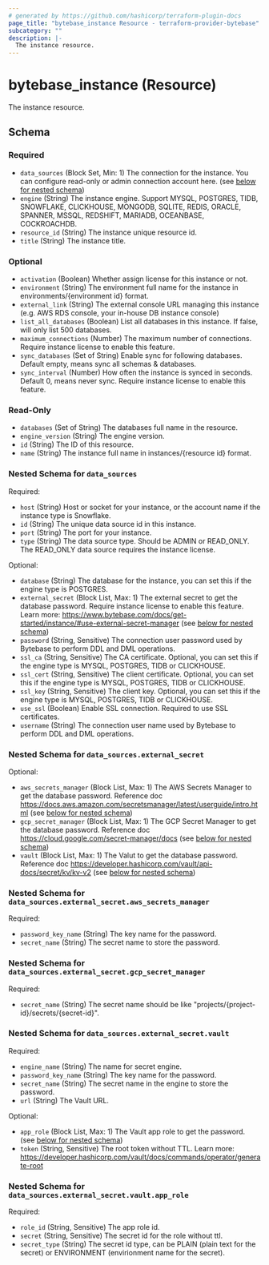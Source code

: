```yaml
---
# generated by https://github.com/hashicorp/terraform-plugin-docs
page_title: "bytebase_instance Resource - terraform-provider-bytebase"
subcategory: ""
description: |-
  The instance resource.
---
```


# bytebase_instance (Resource)

The instance resource.



<!-- schema generated by tfplugindocs -->
## Schema

### Required

- `data_sources` (Block Set, Min: 1) The connection for the instance. You can configure read-only or admin connection account here. (see [below for nested schema](#nestedblock--data_sources))
- `engine` (String) The instance engine. Support MYSQL, POSTGRES, TIDB, SNOWFLAKE, CLICKHOUSE, MONGODB, SQLITE, REDIS, ORACLE, SPANNER, MSSQL, REDSHIFT, MARIADB, OCEANBASE, COCKROACHDB.
- `resource_id` (String) The instance unique resource id.
- `title` (String) The instance title.

### Optional

- `activation` (Boolean) Whether assign license for this instance or not.
- `environment` (String) The environment full name for the instance in environments/{environment id} format.
- `external_link` (String) The external console URL managing this instance (e.g. AWS RDS console, your in-house DB instance console)
- `list_all_databases` (Boolean) List all databases in this instance. If false, will only list 500 databases.
- `maximum_connections` (Number) The maximum number of connections. Require instance license to enable this feature.
- `sync_databases` (Set of String) Enable sync for following databases. Default empty, means sync all schemas & databases.
- `sync_interval` (Number) How often the instance is synced in seconds. Default 0, means never sync. Require instance license to enable this feature.

### Read-Only

- `databases` (Set of String) The databases full name in the resource.
- `engine_version` (String) The engine version.
- `id` (String) The ID of this resource.
- `name` (String) The instance full name in instances/{resource id} format.

<a id="nestedblock--data_sources"></a>
### Nested Schema for `data_sources`

Required:

- `host` (String) Host or socket for your instance, or the account name if the instance type is Snowflake.
- `id` (String) The unique data source id in this instance.
- `port` (String) The port for your instance.
- `type` (String) The data source type. Should be ADMIN or READ_ONLY. The READ_ONLY data source requires the instance license.

Optional:

- `database` (String) The database for the instance, you can set this if the engine type is POSTGRES.
- `external_secret` (Block List, Max: 1) The external secret to get the database password. Require instance license to enable this feature. Learn more: https://www.bytebase.com/docs/get-started/instance/#use-external-secret-manager (see [below for nested schema](#nestedblock--data_sources--external_secret))
- `password` (String, Sensitive) The connection user password used by Bytebase to perform DDL and DML operations.
- `ssl_ca` (String, Sensitive) The CA certificate. Optional, you can set this if the engine type is MYSQL, POSTGRES, TIDB or CLICKHOUSE.
- `ssl_cert` (String, Sensitive) The client certificate. Optional, you can set this if the engine type is MYSQL, POSTGRES, TIDB or CLICKHOUSE.
- `ssl_key` (String, Sensitive) The client key. Optional, you can set this if the engine type is MYSQL, POSTGRES, TIDB or CLICKHOUSE.
- `use_ssl` (Boolean) Enable SSL connection. Required to use SSL certificates.
- `username` (String) The connection user name used by Bytebase to perform DDL and DML operations.

<a id="nestedblock--data_sources--external_secret"></a>
### Nested Schema for `data_sources.external_secret`

Optional:

- `aws_secrets_manager` (Block List, Max: 1) The AWS Secrets Manager to get the database password. Reference doc https://docs.aws.amazon.com/secretsmanager/latest/userguide/intro.html (see [below for nested schema](#nestedblock--data_sources--external_secret--aws_secrets_manager))
- `gcp_secret_manager` (Block List, Max: 1) The GCP Secret Manager to get the database password. Reference doc https://cloud.google.com/secret-manager/docs (see [below for nested schema](#nestedblock--data_sources--external_secret--gcp_secret_manager))
- `vault` (Block List, Max: 1) The Valut to get the database password. Reference doc https://developer.hashicorp.com/vault/api-docs/secret/kv/kv-v2 (see [below for nested schema](#nestedblock--data_sources--external_secret--vault))

<a id="nestedblock--data_sources--external_secret--aws_secrets_manager"></a>
### Nested Schema for `data_sources.external_secret.aws_secrets_manager`

Required:

- `password_key_name` (String) The key name for the password.
- `secret_name` (String) The secret name to store the password.


<a id="nestedblock--data_sources--external_secret--gcp_secret_manager"></a>
### Nested Schema for `data_sources.external_secret.gcp_secret_manager`

Required:

- `secret_name` (String) The secret name should be like "projects/{project-id}/secrets/{secret-id}".


<a id="nestedblock--data_sources--external_secret--vault"></a>
### Nested Schema for `data_sources.external_secret.vault`

Required:

- `engine_name` (String) The name for secret engine.
- `password_key_name` (String) The key name for the password.
- `secret_name` (String) The secret name in the engine to store the password.
- `url` (String) The Vault URL.

Optional:

- `app_role` (Block List, Max: 1) The Vault app role to get the password. (see [below for nested schema](#nestedblock--data_sources--external_secret--vault--app_role))
- `token` (String, Sensitive) The root token without TTL. Learn more: https://developer.hashicorp.com/vault/docs/commands/operator/generate-root

<a id="nestedblock--data_sources--external_secret--vault--app_role"></a>
### Nested Schema for `data_sources.external_secret.vault.app_role`

Required:

- `role_id` (String, Sensitive) The app role id.
- `secret` (String, Sensitive) The secret id for the role without ttl.
- `secret_type` (String) The secret id type, can be PLAIN (plain text for the secret) or ENVIRONMENT (envirionment name for the secret).


